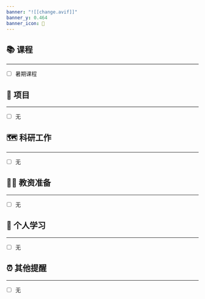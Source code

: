 ```yaml
---
banner: "![[change.avif]]"
banner_y: 0.464
banner_icon: 👊
---
```

## 📚 课程
----
- [ ] 暑期课程
## 🔨 项目
----
- [ ] 无

## 🗺️ 科研工作
----
- [ ] 无

## 🧑‍🏫 教资准备
----
- [ ] 无
## 🏫 个人学习
----
- [ ] 无

## ⏰ 其他提醒
---
- [ ] 无